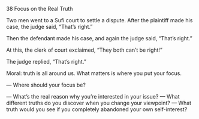 38 Focus on the Real Truth

Two men went to a Sufi court to settle a dispute. After the plaintiff made his case, the judge said, “That’s right.”

Then the defendant made his case, and again the judge said, “That’s right.”

At this, the clerk of court exclaimed, “They both can’t be right!”

The judge replied, “That’s right.”

Moral: truth is all around us. What matters is where you put your focus.

— Where should your focus be?

— What’s the real reason why you’re interested in your issue?
— What different truths do you discover when you change your viewpoint?
— What truth would you see if you completely abandoned your own self-interest?
